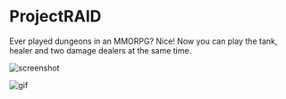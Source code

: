 # ProjectRAID

Ever played dungeons in an MMORPG? Nice! Now you can play the tank, healer and two damage dealers at the same time.


![screenshot](http://puu.sh/sipPz/033707ac78.jpg)

![gif](http://puu.sh/siqKi/53f2ddef2c.gif)

